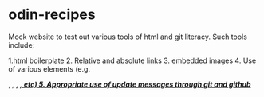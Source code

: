 # odin-recipes

Mock website to test out various tools of html and git literacy. 
Such tools include;

1.html boilerplate
2. Relative and absolute links
3. embedded images
4. Use of various elements (e.g. <p>, <em>, <strong>, <a href>, etc)
5. Appropriate use of update messages through git and github
